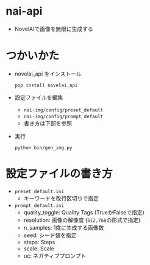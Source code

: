 # nai-api
- NovelAIで画像を無限に生成する

# つかいかた
- novelai_api をインストール
    ```
    pip install novelai_api
    ```

- 設定ファイルを編集
    - `nai-img/config/preset_default`
    - `nai-img/config/prompt_default`
    - 書き方は下部を参照

- 実行
    ```
    python bin/gen_img.py
    ```

# 設定ファイルの書き方
- `preset_default.ini`
    - キーワードを改行区切りで指定
- `prompt_default.ini`
    - quality_toggle: Quality Tags (TrueかFalseで指定)
    - resolution: 画像の解像度 (`512,768`の形式で指定)
    - n_samples: 1度に生成する画像数
    - seed: シード値を指定
    - steps: Steps
    - scale: Scale
    - uc: ネガティブプロンプト